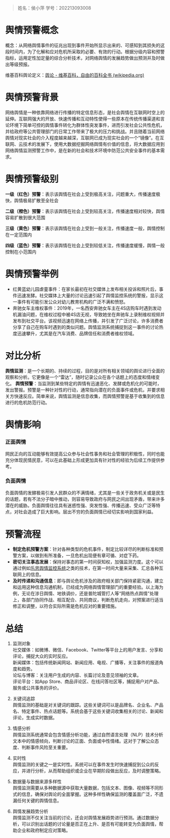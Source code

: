 > 姓名：侯小萍
> 学号：202213093008

# 舆情预警概念

概念：从网络舆情事件的征兆出现到事件开始所显示出来的、可感知到其损失的这段时间内，为了化解和应对危机所采取的必要、有效的行动。根据分级内容和预警指标，运用定性加定量的综合分析技术，对网络舆情的发展趋势做出预测并及时做出等级预报。

维基百科舆论定义：[舆论 - 维基百科，自由的百科全书 (wikipedia.org)](https://zh.wikipedia.org/wiki/舆论)

# 舆情预警背景

网络舆情是一种依靠网络进行传播的特定信息形态，是社会舆情在互联网时空上的延伸。互联网强大的开放、快速传播和互动特性使得一些原本在传统传播渠道和言论环境下简单可控的舆情事件转化为群体性突发事件，进而引发社会公共性危机，并给政府等公共管理部门的日常工作带来了极大的压力和挑战。并且随着当前网络舆情对现实社会的介入程度越来越深，互联网已成为现实社会的一个“镜像”。在互联网、云技术的发展下，使用大数据挖掘网络舆情有价值的信息，将大数据应用到网络舆情监测预警工作中，是在新的社会和技术环境中防范公共安全事件的基本需求。

# 舆情预警级别

**一级（红色）预警**：表示该舆情在社会上受到极高关注，问题重大，传播速度极快，舆情极易扩散至全社会

**二级（橙色）预警**：表示该舆情在社会上受到较高关注，传播速度相对较快，舆情容易扩散到很大范围

**三级（黄色）预警**：表示该舆情在社会上受到一般关注，传播速度一般，舆情控制在一定范围内

**四级（蓝色）预警**：表示该舆情在社会上受到较低关注，传播速度缓慢，舆情一般控制在小范围内

# 舆情预警举例

+ 红黄蓝幼儿园虐童事件：在家长最初在社交媒体上发布相关投诉和照片后，事件迅速发酵。社交媒体上大量的讨论迅速引起了舆情监控系统的警报，显示这一事件有可能引发公众对幼儿教育机构的广泛不满和愤怒。
+ 奔驰女车主维权事件：2019年，一名西安奔驰女车主在4S店购车时遇到发动机漏油问题，在维权过程中被4S店无视，导致她坐在奔驰车上录制维权视频并发布到社交平台。该视频迅速在网络上传播，并引发了广泛讨论，许多消费者分享了自己在购车时遇到的类似问题。舆情监测系统捕捉到这一事件的讨论热度迅速攀升，尤其是在汽车消费、品牌信任和消费者维权领域。

# 对比分析
**舆情监测**：是一个长期的、持续的过程，目的是对所有相关领域的舆论进行全面的观察和分析。它更像是一个“雷达”，随时记录公众在各个话题上的态度和情绪变化。
**舆情预警**：当监测到某些特定的舆情有迅速恶化、发酵或危机化的可能时，发出警报。预警是一种针对性的行动，通常指向潜在的负面事件或危机，并要求相关方快速反应。简单来说，舆情监测是信息收集，而舆情预警是基于收集到的信息进行的危机防范行动。

# 舆情影响

### 正面舆情

网民正向的互动能够有效提高公众参与社会性事务和社会管理的积极性，同时也能充分体现民情民意，可以在此基础上形成更加具有针对性的经验为后续工作提供参考。

### 负面舆情

负面舆情的发酵极易引发人民群众的不满情绪，尤其是一些关于政务机关或是民生的话题，若有不法分子暗中推动，则容易导致政府与网民之间出现矛盾，带来许多潜在的威胁。负面舆情往往具有迷惑性强、突发性强、传播迅速、受众广泛等特点，对社会造成了巨大影响。层出不穷的负面舆情已经切实影响到国家利益。

# 预警流程

+ **制定危机预警方案**：针对各种类型的危机事件，制定比较详尽的判断标准和预警方案，以做到有所准备，一旦危机出现便有章可循、对症下药。
+ **密切关注事态发展**：保持对事态的第一时间获知权，加强监测力度。这个可以通过例如[乐思舆情监控系统](https://baike.baidu.com/item/乐思舆情监控系统/9657992?fromModule=lemma_inlink)之类的技术，在第一时间大量来采集、汇总各种互联网上的信息。
+ **及时传递和沟通信息**：即与舆论危机涉及的政府相关部门保持紧密沟通，建立和运用这种信息沟通机制，已经成为网络舆情管理部门的重要经验。以上海为例，无论在涉日舆情、地铁调价，还是普陀城管打人等“网络热点舆情”处理上，各部门协同作战、相互配合、共同商议，判断危机走向，对预案进行适当修正和调整，以符合实际所需是危机应对的重要措施。

# 总结
1. 监测对象
<br>社交媒体：如微博、微信、Facebook、Twitter等平台上的用户发言、分享和评论，捕捉大众的实时反应。
<br>新闻媒体：包括传统新闻网站、新闻应用、电视、广播等，关注事件的报道角度和趋势。
<br>论坛与博客：关注用户生成的内容、长篇讨论及意见领袖的文章。
<br>评论平台：如App Store、商品评论区、在线问答社区等，捕捉用户对产品、服务或公共事务的评价。

3. 关键词追踪
<br>舆情监测的基础是对关键词的跟踪。这些关键词可以是品牌名、企业名、产品名、特定事件、热点话题等。系统会基于这些关键词收集相关的讨论、新闻和评论，生成实时数据。

4. 情感分析
<br>舆情监测系统通常会包含情感分析功能，通过自然语言处理（NLP）技术分析文本中的情感倾向，判断讨论的正面、负面或中性情绪。这对于了解公众态度、判断事件风险至关重要。

5. 实时性
<br>舆情监测的关键之一是实时性。系统可以在事件发生时快速捕捉到公众的反应，并进行分析，从而帮助组织或企业在早期阶段做出反应，及时调整策略。

6. 数据量与数据来源多样性
<br>舆情监测需要从多种数据源中获取大量数据，包括文本、图像、视频等不同形式的信息，确保对舆论的全面掌握。这种多样性确保监测的覆盖面广泛，不遗漏任何关键的舆情信息。

7. 舆情发展趋势分析
<br>舆情监测不仅关注当前的讨论，还会对舆情发展趋势进行预测。通过数据分析，可以识别出话题的讨论量是否正在上升、是否有可能转变为负面舆情，帮助企业和政府制定应对策略。

